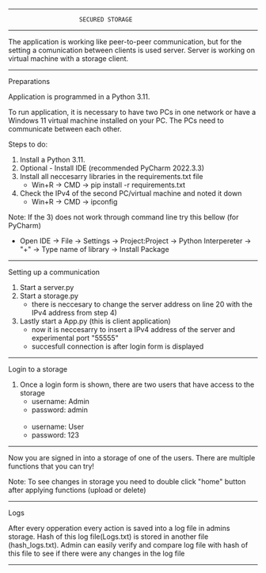 --------------------------------------------------------------------------------------------------------------
 						SECURED STORAGE
--------------------------------------------------------------------------------------------------------------

The application is working like peer-to-peer communication, but for the setting a comunication between clients
is used server. Server is working on virtual machine with a storage client.

--------------------------------------------------------------------------------------------------------------
Preparations

Application is programmed in a Python 3.11.

To run application, it is necessary to have two PCs in one network or have a Windows 11 virtual machine installed on your PC.
The PCs need to communicate between each other.

Steps to do:
1) Install a Python 3.11.
2) Optional - Install IDE (recommended PyCharm 2022.3.3)
3) Install all neccesarry libraries in the requirements.txt file
	- Win+R -> CMD -> pip install -r requirements.txt
4) Check the IPv4 of the second PC/virtual machine and noted it down
	- Win+R -> CMD -> ipconfig
	
Note: If the 3) does not work through command line try this bellow (for PyCharm) <br>
 - Open IDE -> File -> Settings -> Project:Project -> Python Interpereter -> "+" -> Type name of library -> Install Package

--------------------------------------------------------------------------------------------------------------

Setting up a communication

1) Start a server.py
2) Start a storage.py
	- there is neccesary to change the server address on line 20 with the IPv4 address from step 4)
3) Lastly start a App.py (this is client application)
	- now it is neccesarry to insert a IPv4 address of the server and experimental port "55555"
	- succesfull connection is after login form is displayed

--------------------------------------------------------------------------------------------------------------

Login to a storage

1) Once a login form is shown, there are two users that have access to the storage <br>
	 - username: Admin <br>
	 - password: admin <br><br>
	 - username: User <br>
	 - password: 123


--------------------------------------------------------------------------------------------------------------

Now you are signed in into a storage of one of the users. There are multiple functions that you can try!

Note: To see changes in storage you need to double click "home" button after applying functions (upload or delete)


--------------------------------------------------------------------------------------------------------------

Logs

After every opperation every action is saved into a log file in admins storage. Hash of this log file(Logs.txt) is stored 
in another file (hash_logs.txt). Admin can easily verify and compare log file with hash of this file to see if there were any changes
in the log file

--------------------------------------------------------------------------------------------------------------

